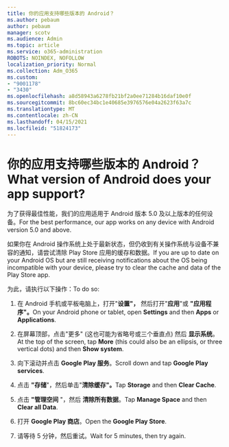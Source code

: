 ```yaml
---
title: 你的应用支持哪些版本的 Android？
ms.author: pebaum
author: pebaum
manager: scotv
ms.audience: Admin
ms.topic: article
ms.service: o365-administration
ROBOTS: NOINDEX, NOFOLLOW
localization_priority: Normal
ms.collection: Adm_O365
ms.custom:
- "9001178"
- "3430"
ms.openlocfilehash: a8d58943a6278fb21bf2a0ee71284b16daf10e0f
ms.sourcegitcommit: 8bc60ec34bc1e40685e3976576e04a2623f63a7c
ms.translationtype: MT
ms.contentlocale: zh-CN
ms.lasthandoff: 04/15/2021
ms.locfileid: "51824173"
---
```

# <a name="what-version-of-android-does-your-app-support"></a><span data-ttu-id="146aa-102">你的应用支持哪些版本的 Android？</span><span class="sxs-lookup"><span data-stu-id="146aa-102">What version of Android does your app support?</span></span>

<span data-ttu-id="146aa-103">为了获得最佳性能，我们的应用适用于 Android 版本 5.0 及以上版本的任何设备。</span><span class="sxs-lookup"><span data-stu-id="146aa-103">For the best performance, our app works on any device with Android version 5.0 and above.</span></span>

<span data-ttu-id="146aa-104">如果你在 Android 操作系统上处于最新状态，但仍收到有关操作系统与设备不兼容的通知，请尝试清除 Play Store 应用的缓存和数据。</span><span class="sxs-lookup"><span data-stu-id="146aa-104">If you are up to date on your Android OS but are still receiving notifications about the OS being incompatible with your device, please try to clear the cache and data of the Play Store app.</span></span>

<span data-ttu-id="146aa-105">为此，请执行以下操作：</span><span class="sxs-lookup"><span data-stu-id="146aa-105">To do so:</span></span> 

1. <span data-ttu-id="146aa-106">在 Android 手机或平板电脑上，打开"**设置"，** 然后打开"**应用**"或 **"应用程序"。**</span><span class="sxs-lookup"><span data-stu-id="146aa-106">On your Android phone or tablet, open **Settings** and then **Apps** or **Applications**.</span></span>

2. <span data-ttu-id="146aa-107">在屏幕顶部，点击"更多" (这也可能为省略号或三个垂直点) 然后 **显示系统**。 </span><span class="sxs-lookup"><span data-stu-id="146aa-107">At the top of the screen, tap **More** (this could also be an ellipsis, or three vertical dots) and then **Show system**.</span></span> 

3. <span data-ttu-id="146aa-108">向下滚动并点击 **Google Play 服务**。</span><span class="sxs-lookup"><span data-stu-id="146aa-108">Scroll down and tap **Google Play services**.</span></span> 

4. <span data-ttu-id="146aa-109">点击 **"存储**"，然后单击"**清除缓存"。**</span><span class="sxs-lookup"><span data-stu-id="146aa-109">Tap **Storage** and then **Clear Cache**.</span></span> 

5. <span data-ttu-id="146aa-110">点击 **"管理空间** "，然后 **清除所有数据**。</span><span class="sxs-lookup"><span data-stu-id="146aa-110">Tap **Manage Space** and then **Clear all Data**.</span></span> 

6. <span data-ttu-id="146aa-111">打开 **Google Play 商店**。</span><span class="sxs-lookup"><span data-stu-id="146aa-111">Open the **Google Play Store**.</span></span> 

7. <span data-ttu-id="146aa-112">请等待 5 分钟，然后重试。</span><span class="sxs-lookup"><span data-stu-id="146aa-112">Wait for 5 minutes, then try again.</span></span> 